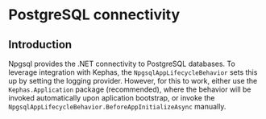 ﻿# PostgreSQL connectivity

## Introduction

Npgsql provides the .NET connectivity to PostgreSQL databases. To leverage integration with Kephas, the ```NpgsqlAppLifecycleBehavior```
sets this up by setting the logging provider. However, for this to work, either use the ```Kephas.Application``` package (recommended), where the behavior will be invoked automatically upon aplication bootstrap,
or invoke the ```NpgsqlAppLifecycleBehavior.BeforeAppInitializeAsync``` manually.